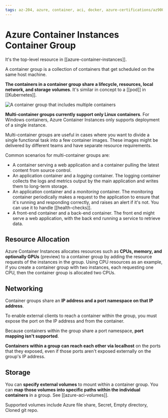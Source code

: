 ```yaml
---
tags: az-204, azure, container, aci, docker, azure-certifications/az900 containers, paas
---
```


# Azure Container Instances Container Group

It's the top-level resource in [[azure-container-instances]].

A container group is a collection of containers that get scheduled on the same host machine.

**The containers in a container group share a lifecycle, resources, local network, and storage volumes**. It's similar in concept to a [[pod]] in [[Kubernetes]].

![A container group that includes multiple containers](https://learn.microsoft.com/en-us/training/wwl-azure/create-run-container-images-azure-container-instances/media/container-groups-example.png)

**Multi-container groups currently support only Linux containers**. For Windows containers, Azure Container Instances only supports deployment of a single instance.

Multi-container groups are useful in cases where you want to divide a single functional task into a few container images. These images might be delivered by different teams and have separate resource requirements.

Common scenarios for multi-container groups are:

- A container serving a web application and a container pulling the latest content from source control.
- An application container and a _logging_ container. The logging container collects the logs and metrics output by the main application and writes them to long-term storage.
- An application container and a _monitoring_ container. The monitoring container periodically makes a request to the application to ensure that it's running and responding correctly, and raises an alert if it's not. You can use it to handle [[health-checks]].
- A front-end container and a back-end container. The front end might serve a web application, with the back end running a service to retrieve data.

## Resource Allocation

Azure Container Instances allocates resources such as **CPUs, memory, and optionally GPUs** (preview) to a container group by adding the resource requests of the instances in the group. Using CPU resources as an example, if you create a container group with two instances, each requesting one CPU, then the container group is allocated two CPUs.

## Networking

Container groups share an **IP address and a port namespace on that IP address**.

To enable external clients to reach a container within the group, you must expose the port on the IP address and from the container.

Because containers within the group share a port namespace, **port mapping isn't supported**.

**Containers within a group can reach each other via localhost** on the ports that they exposed, even if those ports aren't exposed externally on the group's IP address.

## Storage

You can **specify external volumes** to mount within a container group. You can **map those volumes into specific paths within the individual containers** in a group. See [[azure-aci-volumes]].

Supported volumes include Azure file share, Secret, Empty directory, Cloned git repo.
